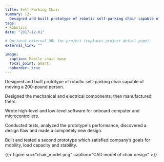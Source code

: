 ```yaml
---
title: Self-Parking Chair
summary: |2-
  Designed and built prototype of robotic self-parking chair capable of moving a 200-lb person. (Image: chair base)
tags:
- Robotics
date: "2017-12-01"

# Optional external URL for project (replaces project detail page).
external_link: ""

image:
  caption: Mobile chair base
  focal_point: Smart
  noborder: true
---
```

Designed and built prototype of robotic self-parking chair capable of moving a 200-pound person.

Designed the mechanical and electrical components, then manufactured them.

Wrote high-level and low-level software for onboard computer and microcontrollers.

Conducted tests, analyzed the prototype's performance, discovered a design flaw and made a completely new design.

Built and tested a second prototype which satisfied company’s goals for mobility, load capacity and stability.

{{< figure src="chair_model.png" caption="CAD model of chair design" >}}
